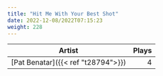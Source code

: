 ```yaml
---
title: "Hit Me With Your Best Shot"
date: 2022-12-08/2022T07:15:23
weight: 228
---
```




 Artist | Plays 
----- | -----:
[Pat Benatar]({{< ref "t28794">}}) | 4
